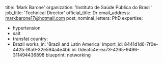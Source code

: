 title: 'Mark Barone'
organization: 'Instituto de Saúde Pública do Brasil'
job_title: 'Technical Director'
official_title: Dr
email_address: markbarone17@hotmail.com
post_nominal_letters: PhD
expertise:
  - hypertension
  - salt
  - transfat
country:
  - Brazil
works_in: 'Brazil and Latin America'
import_id: 8441d1d6-7f0e-442b-9fa0-32e594a4e4bb
id: 0deafc4e-ea73-4265-9496-311494436898
blueprint: networking
